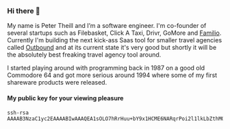 ### Hi there 👋

My name is Peter Theill and I’m a software engineer. I'm co-founder of several startups such as Filebasket, Click A Taxi, Drivr, GoMore and [Familio](https://familiohq.com/). Currently I'm building the next kick-ass Saas tool for smaller travel agencies called [Outbound](https://outboundhq.com/) and at its current state it's very good but shortly it will be the absolutely best freaking travel agency tool around.

I started playing around with programming back in 1987 on a good old Commodore 64 and got more serious around 1994 where some of my first shareware products were released.

#### My public key for your viewing pleasure

```
ssh-rsa AAAAB3NzaC1yc2EAAAABIwAAAQEA1sOLO7hRrHuu+bY9x1HCME6NARqrPoi2l1lkLbZthMOXS5uLK7xI44tSe0GfpmZdYV0YnDZAz3ENhA9QB0Xl14+xMGuXo6fp6fLtffRhlyCi6aiMh8kW4+Z9q3YPC0mCBATazM7aAvBSy+VhCLhdt1LPjtc7DcgxstWWrUvW5AMi4ipnvoBVcoAlD8HoYmU9mREteBE3Zpb5rrcqL4rdaUx6MVXsfqqf//2iOf+PMeL4CL1BALyGq/gPoNKfXrUQOfJlqhM82Hdb7MLzeutyLpmKR//suYTTqF8wTIPKDzVBq7PghPanJnxIzeek9KEbAwIIjZ6Q4PrsXxE5R84ozw==
```


<!--
**theill/theill** is a ✨ _special_ ✨ repository because its `README.md` (this file) appears on your GitHub profile.

Here are some ideas to get you started:

- 🔭 I’m currently working on ...
- 🌱 I’m currently learning ...
- 👯 I’m looking to collaborate on ...
- 🤔 I’m looking for help with ...
- 💬 Ask me about ...
- 📫 How to reach me: ...
- 😄 Pronouns: ...
- ⚡ Fun fact: ...
-->
